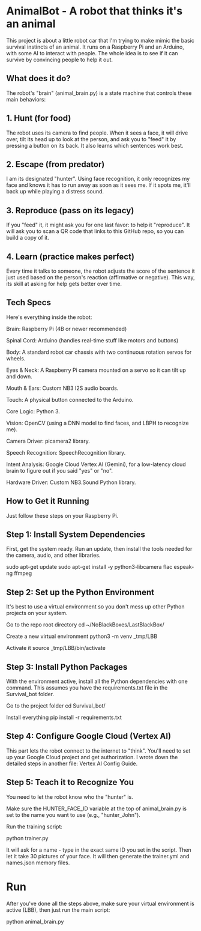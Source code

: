 # AnimalBot - A robot that thinks it's an animal
This project is about a little robot car that I'm trying to make mimic the basic survival instincts of an animal. It runs on a Raspberry Pi and an Arduino, with some AI to interact with people. The whole idea is to see if it can survive by convincing people to help it out.

## What does it do?
The robot's "brain" (animal_brain.py) is a state machine that controls these main behaviors:

## 1. Hunt (for food)
The robot uses its camera to find people. When it sees a face, it will drive over, tilt its head up to look at the person, and ask you to "feed" it by pressing a button on its back. It also learns which sentences work best.

## 2. Escape (from predator)
I am its designated "hunter". Using face recognition, it only recognizes my face and knows it has to run away as soon as it sees me. If it spots me, it'll back up while playing a distress sound.

## 3. Reproduce (pass on its legacy)
If you "feed" it, it might ask you for one last favor: to help it "reproduce". It will ask you to scan a QR code that links to this GitHub repo, so you can build a copy of it.

## 4. Learn (practice makes perfect)
Every time it talks to someone, the robot adjusts the score of the sentence it just used based on the person's reaction (affirmative or negative). This way, its skill at asking for help gets better over time.

## Tech Specs
Here's everything inside the robot:

Brain: Raspberry Pi (4B or newer recommended)

Spinal Cord: Arduino (handles real-time stuff like motors and buttons)

Body: A standard robot car chassis with two continuous rotation servos for wheels.

Eyes & Neck: A Raspberry Pi camera mounted on a servo so it can tilt up and down.

Mouth & Ears: Custom NB3 I2S audio boards.

Touch: A physical button connected to the Arduino.

Core Logic: Python 3.

Vision: OpenCV (using a DNN model to find faces, and LBPH to recognize me).

Camera Driver: picamera2 library.

Speech Recognition: SpeechRecognition library.

Intent Analysis: Google Cloud Vertex AI (Gemini), for a low-latency cloud brain to figure out if you said "yes" or "no".

Hardware Driver: Custom NB3.Sound Python library.

## How to Get it Running
Just follow these steps on your Raspberry Pi.

## Step 1: Install System Dependencies
First, get the system ready. Run an update, then install the tools needed for the camera, audio, and other libraries.

sudo apt-get update
sudo apt-get install -y python3-libcamera flac espeak-ng ffmpeg

## Step 2: Set up the Python Environment
It's best to use a virtual environment so you don't mess up other Python projects on your system.

Go to the repo root directory
cd ~/NoBlackBoxes/LastBlackBox/

Create a new virtual environment
python3 -m venv _tmp/LBB

Activate it
source _tmp/LBB/bin/activate

## Step 3: Install Python Packages
With the environment active, install all the Python dependencies with one command. This assumes you have the requirements.txt file in the Survival_bot folder.

Go to the project folder
cd Survival_bot/

Install everything
pip install -r requirements.txt

## Step 4: Configure Google Cloud (Vertex AI)
This part lets the robot connect to the internet to "think". You'll need to set up your Google Cloud project and get authorization. I wrote down the detailed steps in another file: Vertex AI Config Guide.

## Step 5: Teach it to Recognize You
You need to let the robot know who the "hunter" is.

Make sure the HUNTER_FACE_ID variable at the top of animal_brain.py is set to the name you want to use (e.g., "hunter_John").

Run the training script:

python trainer.py

It will ask for a name - type in the exact same ID you set in the script. Then let it take 30 pictures of your face. It will then generate the trainer.yml and names.json memory files.

# Run
After you've done all the steps above, make sure your virtual environment is active (LBB), then just run the main script:

python animal_brain.py
